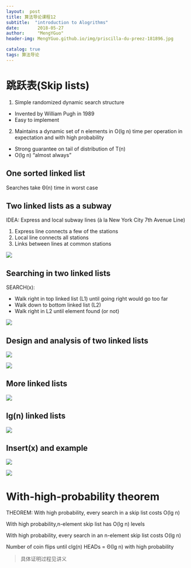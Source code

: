 ```yaml
---
layout:  post  
title: 算法导论课程12
subtitle:  "introduction to Alogrithms"
date:       2018-05-27
author:     "MengYGuo"
header-img: MengYGuo.github.io/img/priscilla-du-preez-181896.jpg

catalog: true
tags: 算法导论
---
```


# 跳跃表(Skip lists)

 1. Simple randomized dynamic search structure
- Invented by William Pugh in 1989
- Easy to implement
 2. Maintains a dynamic set of n elements in
O(lg n) time per operation in expectation and with high probability
-  Strong guarantee on tail of distribution of T(n)
-  O(lg n) “almost always”

## One sorted linked list
Searches take Θ(n) time in worst case
## Two linked lists as a subway
IDEA: Express and local subway lines
(à la New York City 7th Avenue Line)

 1. Express line connects a few of the stations
 2. Local line connects all stations
 3. Links between lines at common stations

![](https://github.com/MengYGuo/MengYGuo.github.io/blob/master/img/算法导论image/class12-1.png?raw=true)

## Searching in two linked lists
SEARCH(x):
 - Walk right in top linked list (L1) until going right would go too far
 - Walk down to bottom linked list (L2)
 - Walk right in L2 until element found (or not)
 
![](https://github.com/MengYGuo/MengYGuo.github.io/blob/master/img/算法导论image/class12-2.png?raw=true)

## Design and analysis of two linked lists
![](https://github.com/MengYGuo/MengYGuo.github.io/blob/master/img/算法导论image/class12-3.png?raw=true)

![](https://github.com/MengYGuo/MengYGuo.github.io/blob/master/img/算法导论image/class12-4.png?raw=true)

## More linked lists

![](https://github.com/MengYGuo/MengYGuo.github.io/blob/master/img/算法导论image/class12-5.png?raw=true)

## lg(n) linked lists

![](https://github.com/MengYGuo/MengYGuo.github.io/blob/master/img/算法导论image/class12-6.png?raw=true)

## Insert(x) and example
![](https://github.com/MengYGuo/MengYGuo.github.io/blob/master/img/算法导论image/class12-7.png?raw=true)

![](https://github.com/MengYGuo/MengYGuo.github.io/blob/master/img/算法导论image/class12-8.png?raw=true)

# With-high-probability theorem

THEOREM: With high probability, every search
in a skip list costs O(lg n)

With high probability,n-element skip list has O(lg n) levels

With high probability, every search in an n-element skip list costs O(lg n)

Number of coin flips until clg(n) HEADs = Θ(lg n) with high probability

> 具体证明过程见讲义

